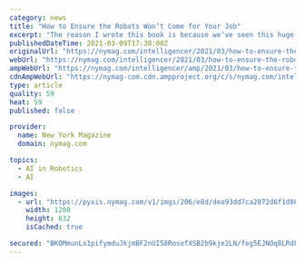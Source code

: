 ```yaml
---
category: news
title: "How to Ensure the Robots Won’t Come for Your Job"
excerpt: "The reason I wrote this book is because we’ve seen this huge influx of AI and automation into industry ... the old John Henry thing. We need to start telling people what they can do that ..."
publishedDateTime: 2021-03-09T17:38:00Z
originalUrl: "https://nymag.com/intelligencer/2021/03/how-to-ensure-the-robots-wont-come-for-your-job.html"
webUrl: "https://nymag.com/intelligencer/2021/03/how-to-ensure-the-robots-wont-come-for-your-job.html"
ampWebUrl: "https://nymag.com/intelligencer/amp/2021/03/how-to-ensure-the-robots-wont-come-for-your-job.html"
cdnAmpWebUrl: "https://nymag-com.cdn.ampproject.org/c/s/nymag.com/intelligencer/amp/2021/03/how-to-ensure-the-robots-wont-come-for-your-job.html"
type: article
quality: 59
heat: 59
published: false

provider:
  name: New York Magazine
  domain: nymag.com

topics:
  - AI in Robotics
  - AI

images:
  - url: "https://pyxis.nymag.com/v1/imgs/206/e8d/dea93dd7ca2072d6f1d86db6de48af37d0-robot-waiter.1x.rsocial.w1200.jpg"
    width: 1200
    height: 632
    isCached: true

secured: "BKOMmunLx1pifymduJkjmBF2nUI58RosefXSB2b9kje2LN/feg5EJNOq8LRdFz1uoSqsFGrm3acjGIgncwXsxPA2YLQbLzIKsr+Ji1lygjp9ofG9sWXutD0zxgTT7HNEdjoLC8b43M3v+KV3p5XxD5CmG5ZzFECPbPFcdru0qHruq9HS2GhIPiTBDrUGz9M4lmHPuoKtV6Nt5Dtmg9NSLfI88jrFZgSEDthoYcuqRtd6/ma/ds/7FdmH6ItsRTyC6A0x5Z4MCg3F+d0NFTMXbO+AiDpvW8MMlZYP0DHP7p4Zr53unaKwQaMPLI5UDGZSTBjoKj5Pt6+gKHSLKR7FztQSQCvDSuX70j6YlDS2jl0=;gLpDoTYnjeQj16WdIRP6mw=="
---
```


